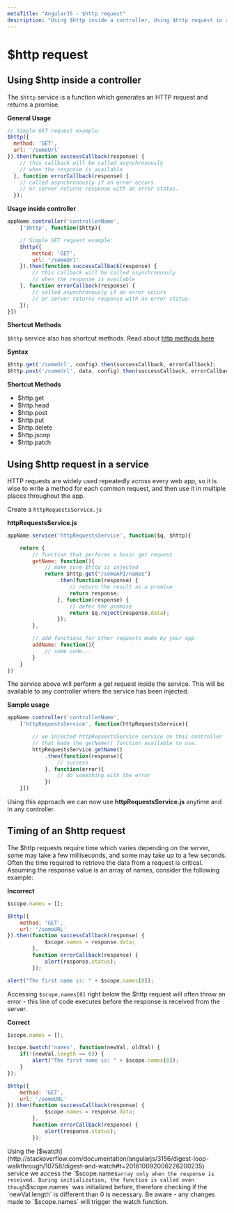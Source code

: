 ```yaml
---
metaTitle: "AngularJS - $http request"
description: "Using $http inside a controller, Using $http request in a service, Timing of an $http request"
---
```


# $http request



## Using $http inside a controller


The `$http` service is a function which generates an HTTP request and returns a promise.

**General Usage**

```js
// Simple GET request example:
$http({
  method: 'GET',
  url: '/someUrl'
}).then(function successCallback(response) {
    // this callback will be called asynchronously
    // when the response is available
  }, function errorCallback(response) {
    // called asynchronously if an error occurs
    // or server returns response with an error status.
  });

```

**Usage inside controller**

```js
appName.controller('controllerName',
    ['$http', function($http){

    // Simple GET request example:
    $http({
        method: 'GET',
        url: '/someUrl'
    }).then(function successCallback(response) {
        // this callback will be called asynchronously
        // when the response is available
    }, function errorCallback(response) {
        // called asynchronously if an error occurs
        // or server returns response with an error status.
    });
}])

```

**Shortcut Methods**

`$http` service also has shortcut methods. Read about [http methods here](https://www.w3.org/Protocols/rfc2616/rfc2616-sec9.html)

**Syntax**

```js
$http.get('/someUrl', config).then(successCallback, errorCallback);
$http.post('/someUrl', data, config).then(successCallback, errorCallback);

```

**Shortcut Methods**

- $http.get
- $http.head
- $http.post
- $http.put
- $http.delete
- $http.jsonp
- $http.patch



## Using $http request in a service


HTTP requests are widely used repeatedly across every web app, so it is wise to write a method for each common request, and then use it in multiple places throughout the app.

Create a `httpRequestsService.js`

**httpRequestsService.js**

```js
appName.service('httpRequestsService', function($q, $http){

    return {
        // function that performs a basic get request
        getName: function(){
            // make sure $http is injected
            return $http.get("/someAPI/names")
                .then(function(response) {
                    // return the result as a promise
                    return response;
                }, function(response) {
                    // defer the promise
                    return $q.reject(response.data);
                });
        },

        // add functions for other requests made by your app
        addName: function(){
            // some code...
        }
    }
})

```

The service above will perform a get request inside the service. This will be available to any controller where the service has been injected.

**Sample usage**

```js
appName.controller('controllerName',
    ['httpRequestsService', function(httpRequestsService){

        // we injected httpRequestsService service on this controller
        // that made the getName() function available to use.
        httpRequestsService.getName()
            .then(function(response){
                // success
            }, function(error){
                // do something with the error
            })
    }])

```

Using this approach we can now use **httpRequestsService.js** anytime and in any controller.



## Timing of an $http request


The $http requests require time which varies depending on the server, some may take a few milliseconds, and some may take up to a few seconds. Often the time required to retrieve the data from a request is critical. Assuming the response value is an array of names,
consider the following example:

**Incorrect**

```js
$scope.names = [];

$http({
    method: 'GET',
    url: '/someURL'
}).then(function successCallback(response) {
            $scope.names = response.data;
        },
        function errorCallback(response) {
            alert(response.status);
        });

alert("The first name is: " + $scope.names[0]);

```

Accessing `$scope.names[0]` right below the $http request will often throw an error - this line of code executes before the response is received from the server.

**Correct**

```js
$scope.names = [];

$scope.$watch('names', function(newVal, oldVal) {
    if(!(newVal.length == 0)) {
        alert("The first name is: " + $scope.names[0]);
    }
});

$http({
    method: 'GET',
    url: '/someURL'
}).then(function successCallback(response) {
            $scope.names = response.data;
        },
        function errorCallback(response) {
            alert(response.status);
        });

```

Using the [$watch](http://stackoverflow.com/documentation/angularjs/3156/digest-loop-walkthrough/10758/digest-and-watch#t=201610092006226200235) service we access the `$scope.names` array only when the response is received. During initialization, the function is called even though `$scope.names` was initialized before, therefore checking if the `newVal.length` is different than 0 is necessary. Be aware - any changes made to `$scope.names` will trigger the watch function.

